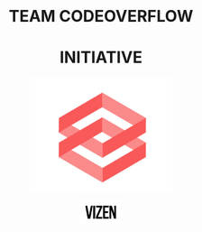 <br/>

<h1 align="center"><b> TEAM CODEOVERFLOW </b></h1>
<h1 align="center"><b> INITIATIVE </b></h1>
<p align="center">
    <a href="https://sulu.io/" target="_blank">
        <img width="50%" height="20%" src="img.png" alt="Sulu logo">
    </a>
</p>
<p align="center">
    <a href="https://sulu.io/" target="_blank">
        <img width="15%" height="15%" src="v1.png" alt="Sulu logo">
    </a>
</p>



